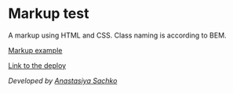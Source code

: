 # Markup test

A markup using HTML and CSS. Class naming is according to BEM.

[Markup example](https://drive.google.com/file/d/1VcigPIbO0KKXXmrXDzMfw5GCyk6FecrE/view)

[Link to the deploy](https://saachko.github.io/markup-test/)

_Developed by [Anastasiya Sachko](https://github.com/saachko)_
